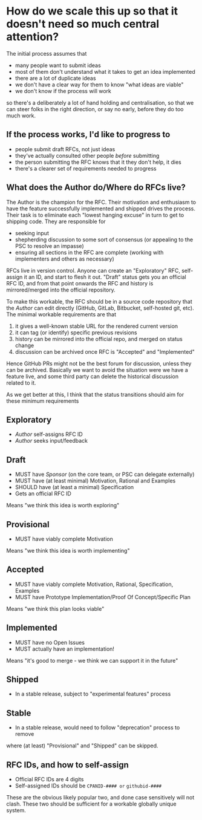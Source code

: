 # How do we scale this up so that it doesn't need so much central attention?

The initial process assumes that

* many people want to submit ideas
* most of them don't understand what it takes to get an idea implemented
* there are a lot of duplicate ideas
* we don't have a clear way for them to know "what ideas are viable"
* we don't know if the process will work

so there's a deliberately a lot of hand holding and centralisation, so that we can steer folks in the right direction, or say no early, before they do too much work.

## If the process works, I'd like to progress to

* people submit draft RFCs, not just ideas
* they've actually consulted other people *before* submitting
* the person submitting the RFC knows that it they don't help, it dies
* there's a clearer set of requirements needed to progress

## What does the Author do/Where do RFCs live?

The Author is the champion for the RFC. Their motivation and enthusiasm to have the feature successfully implemented and shipped drives the process.  Their task is to eliminate each "lowest hanging excuse" in turn to get to shipping code. They are responsible for

* seeking input
* shepherding discussion to some sort of consensus (or appealing to the PSC to resolve an impasse)
* ensuring all sections in the RFC are complete (working with implementers and others as necessary)

RFCs live in version control. Anyone can create an "Exploratory" RFC, self-assign it an ID, and start to flesh it out. "Draft" status gets you an official RFC ID, and from that point onwards the RFC and history is mirrored/merged into the official repository.

To make this workable, the RFC should be in a source code repository that the *Author* can edit directly (GitHub, GitLab, Bitbucket, self-hosted git, etc). The minimal workable requirements are that

1. it gives a well-known stable URL for the rendered current version
2. it can tag (or identify) specific previous revisions
3. history can be mirrored into the official repo, and merged on status change
4. discussion can be archived once RFC is "Accepted" and "Implemented"

Hence GitHub PRs might not be the best forum for discussion, unless they can be archived. Basically we want to avoid the situation were we have a feature live, and some third party can delete the historical discussion related to it.

As we get better at this, I think that the status transitions should aim for these minimum requirements


## Exploratory

* *Author* self-assigns RFC ID
* *Author* seeks input/feedback

## Draft

* MUST have *Sponsor* (on the core team, or PSC can delegate externally)
* MUST have (at least minimal) Motivation, Rational and Examples
* SHOULD have (at least a minimal) Specification
* Gets an official RFC ID

Means "we think this idea is worth exploring"

## Provisional

* MUST have viably complete Motivation

Means "we think this idea is worth implementing"

## Accepted

* MUST have viably complete Motivation, Rational, Specification, Examples
* MUST have Prototype Implementation/Proof Of Concept/Specific Plan

Means "we think this plan looks viable"

## Implemented

* MUST have no Open Issues
* MUST actually have an implementation!

Means "it's good to merge - we think we can support it in the future"

## Shipped

* In a stable release, subject to "experimental features" process

## Stable

* In a stable release, would need to follow "deprecation" process to remove



where (at least) "Provisional" and "Shipped" can be skipped.

## RFC IDs, and how to self-assign

* Official RFC IDs are 4 digits
* Self-assigned IDs should be `CPANID-#### or` `githubid-####`

These are the obvious likely popular two, and done case sensitively will not clash. These two should be sufficient for a workable globally unique system.
